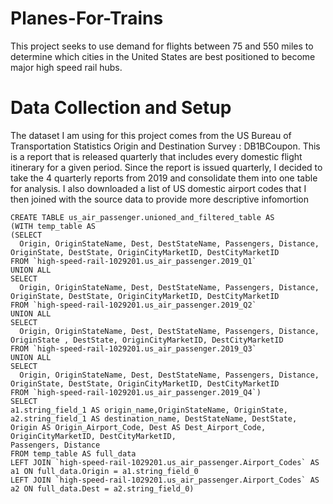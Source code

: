 # Planes-For-Trains
This project seeks to use demand for flights between 75 and 550 miles to determine which cities in the United States are best positioned to become major high speed rail hubs. 

# Data Collection and Setup

The dataset I am using for this project comes from the US Bureau of Transportation Statistics Origin and Destination Survey : DB1BCoupon. This is a report that is released quarterly that includes every domestic flight itinerary for a given period. Since the report is issued quarterly, I decided to take the 4 quarterly reports from 2019 and consolidate them into one table for analysis. I also downloaded a list of US domestic airport codes that I then joined with the source data to provide more descriptive infomortion 

```
CREATE TABLE us_air_passenger.unioned_and_filtered_table AS
(WITH temp_table AS
(SELECT
  Origin, OriginStateName, Dest, DestStateName, Passengers, Distance, OriginState, DestState, OriginCityMarketID, DestCityMarketID
FROM `high-speed-rail-1029201.us_air_passenger.2019_Q1`
UNION ALL
SELECT
  Origin, OriginStateName, Dest, DestStateName, Passengers, Distance, OriginState, DestState, OriginCityMarketID, DestCityMarketID
FROM `high-speed-rail-1029201.us_air_passenger.2019_Q2`
UNION ALL
SELECT 
  Origin, OriginStateName, Dest, DestStateName, Passengers, Distance, OriginState , DestState, OriginCityMarketID, DestCityMarketID
FROM `high-speed-rail-1029201.us_air_passenger.2019_Q3`
UNION ALL
SELECT
  Origin, OriginStateName, Dest, DestStateName, Passengers, Distance, OriginState, DestState, OriginCityMarketID, DestCityMarketID
FROM `high-speed-rail-1029201.us_air_passenger.2019_Q4`)
SELECT 
a1.string_field_1 AS origin_name,OriginStateName, OriginState,
a2.string_field_1 AS destination_name, DestStateName, DestState,
Origin AS Origin_Airport_Code, Dest AS Dest_Airport_Code, 
OriginCityMarketID, DestCityMarketID, 
Passengers, Distance
FROM temp_table AS full_data
LEFT JOIN `high-speed-rail-1029201.us_air_passenger.Airport_Codes` AS a1 ON full_data.Origin = a1.string_field_0
LEFT JOIN `high-speed-rail-1029201.us_air_passenger.Airport_Codes` AS a2 ON full_data.Dest = a2.string_field_0)
```
